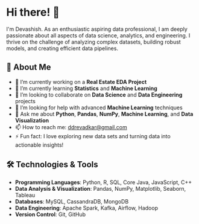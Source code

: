 # Hi there! 👋

I'm Devashish. As an enthusiastic aspiring data professional, I am deeply passionate about all aspects of data science, analytics, and engineering. I thrive on the challenge of analyzing complex datasets, building robust models, and creating efficient data pipelines.

## 🚀 About Me

- 🔭 I’m currently working on a **Real Estate EDA Project**
- 🌱 I’m currently learning **Statistics** and **Machine Learning**
- 👯 I’m looking to collaborate on **Data Science** and **Data Engineering** projects
- 🤔 I’m looking for help with advanced **Machine Learning** techniques
- 💬 Ask me about **Python**, **Pandas**, **NumPy**, **Machine Learning**, and **Data Visualization**
- 📫 How to reach me: ddrevadkar@gmail.com
- ⚡ Fun fact: I love exploring new data sets and turning data into actionable insights!

## 🛠️ Technologies & Tools

- **Programming Languages**: Python, R, SQL, Core Java, JavaScript, C++
- **Data Analysis & Visualization**: Pandas, NumPy, Matplotlib, Seaborn, Tableau
- **Databases**: MySQL, CassandraDB, MongoDB
- **Data Engineering**: Apache Spark, Kafka, Airflow, Hadoop
- **Version Control**: Git, GitHub

